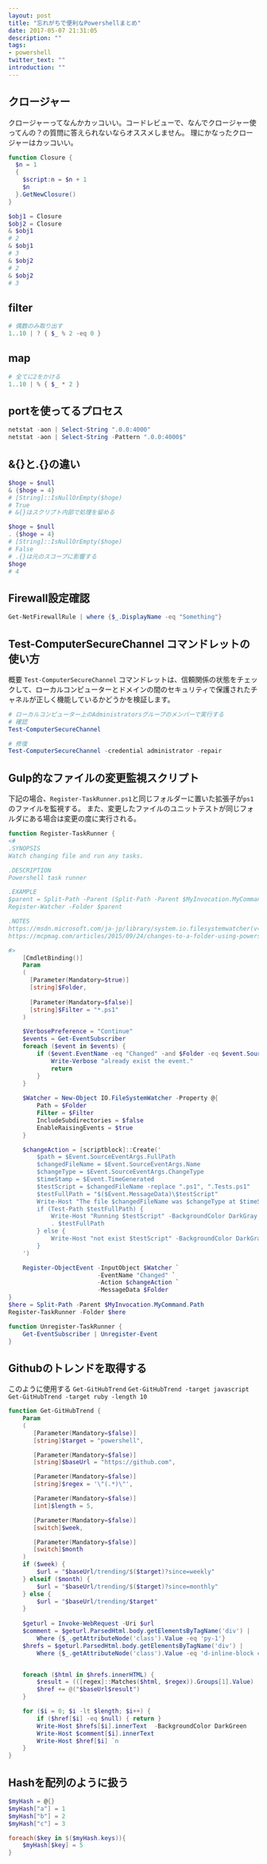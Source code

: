 ```yaml
---
layout: post
title: "忘れがちで便利なPowershellまとめ"
date: 2017-05-07 21:31:05
description: ""
tags:
- powershell
twitter_text: ""
introduction: ""
---
```


## クロージャー
クロージャーってなんかカッコいい。コードレビューで、なんでクロージャー使ってんの？の質問に答えられないならオススメしません。
理にかなったクロージャーはカッコいい。

```powershell
function Closure {
  $n = 1
  {
    $script:n = $n + 1
    $n
  }.GetNewClosure() 
}

$obj1 = Closure
$obj2 = Closure
& $obj1
# 2
& $obj1
# 3
& $obj2
# 2
& $obj2
# 3
```

## filter

```powershell
# 偶数のみ取り出す
1..10 | ? { $_ % 2 -eq 0 }
```

## map

```powershell
# 全てに2をかける
1..10 | % { $_ * 2 }
```

## portを使ってるプロセス

```powershell
netstat -aon | Select-String ".0.0:4000"
netstat -aon | Select-String -Pattern ".0.0:4000$"
```

## &{}と.{}の違い

```powershell
$hoge = $null
& {$hoge = 4}
# [String]::IsNullOrEmpty($hoge)
# True
# &{}はスクリプト内部で処理を留める

$hoge = $null
. {$hoge = 4}
# [String]::IsNullOrEmpty($hoge)
# False
# .{}は元のスコープに影響する
$hoge
# 4
```

## Firewall設定確認

```powershell
Get-NetFirewallRule | where {$_.DisplayName -eq "Something"}
```

## Test-ComputerSecureChannel コマンドレットの使い方

概要
`Test-ComputerSecureChannel` コマンドレットは、信頼関係の状態をチェックして、ローカルコンピューターとドメインの間のセキュリティで保護されたチャネルが正しく機能しているかどうかを検証します。

```powershell
# ローカルコンピューター上のAdministratorsグループのメンバーで実行する
# 確認
Test-ComputerSecureChannel

# 修復
Test-ComputerSecureChannel -credential administrator -repair
```

## Gulp的なファイルの変更監視スクリプト
下記の場合、`Register-TaskRunner.ps1`と同じフォルダーに置いた拡張子が`ps1`のファイルを監視する。
また、変更したファイルのユニットテストが同じフォルダにある場合は変更の度に実行される。

```powershell
function Register-TaskRunner {
<#
.SYNOPSIS
Watch changing file and run any tasks.

.DESCRIPTION
Powershell task runner

.EXAMPLE
$parent = Split-Path -Parent (Split-Path -Parent $MyInvocation.MyCommand.Path)
Register-Watcher -Folder $parent

.NOTES
https://msdn.microsoft.com/ja-jp/library/system.io.filesystemwatcher(v=vs.110).aspx  
https://mcpmag.com/articles/2015/09/24/changes-to-a-folder-using-powershell.aspx?m=1

#>
    [CmdletBinding()]
    Param
    (
      [Parameter(Mandatory=$true)]
      [string]$Folder,
      
      [Parameter(Mandatory=$false)]
      [string]$Filter = "*.ps1"
    )    

    $VerbosePreference = "Continue"
    $events = Get-EventSubscriber
    foreach ($event in $events) {
        if ($event.EventName -eq "Changed" -and $Folder -eq $event.SourceObject.Path) { 
            Write-Verbose "already exist the event."
            return
        }
    }
    
    $Watcher = New-Object IO.FileSystemWatcher -Property @{ 
        Path = $Folder
        Filter = $Filter
        IncludeSubdirectories = $false
        EnableRaisingEvents = $true
    }

    $changeAction = [scriptblock]::Create('
        $path = $Event.SourceEventArgs.FullPath
        $changedFileName = $Event.SourceEventArgs.Name
        $changeType = $Event.SourceEventArgs.ChangeType
        $timeStamp = $Event.TimeGenerated  
        $testScript = $changedFileName -replace ".ps1", ".Tests.ps1"  
        $testFullPath = "$($Event.MessageData)\$testScript"
        Write-Host "The file $changedFileName was $changeType at $timeStamp"
        if (Test-Path $testFullPath) { 
            Write-Host "Running $testScript" -BackgroundColor DarkGray       
            . $testFullPath
        } else {
            Write-Host "not exist $testScript" -BackgroundColor DarkGray       
        }
    ')

    Register-ObjectEvent -InputObject $Watcher `
                         -EventName "Changed" `
                         -Action $changeAction `
                         -MessageData $Folder
}
$here = Split-Path -Parent $MyInvocation.MyCommand.Path
Register-TaskRunner -Folder $here
```

```powershell
function Unregister-TaskRunner {
    Get-EventSubscriber | Unregister-Event
}
```

## Githubのトレンドを取得する
このように使用する
`Get-GitHubTrend`
`Get-GitHubTrend -target javascript`
`Get-GitHubTrend -target ruby -length 10`

```powershell
function Get-GitHubTrend {
    Param
    (
       [Parameter(Mandatory=$false)]
       [string]$target = "powershell",

       [Parameter(Mandatory=$false)]
       [string]$baseUrl = "https://github.com",

       [Parameter(Mandatory=$false)]
       [string]$regex = '\"(.*)\"',

       [Parameter(Mandatory=$false)]
       [int]$length = 5,

       [Parameter(Mandatory=$false)]
       [switch]$week,

       [Parameter(Mandatory=$false)]
       [switch]$month
    )
    if ($week) {
        $url = "$baseUrl/trending/$($target)?since=weekly"
    } elseif ($month) {
        $url = "$baseUrl/trending/$($target)?since=monthly"
    } else {
        $url = "$baseUrl/trending/$target"
    }
    
    $geturl = Invoke-WebRequest -Uri $url
    $comment = $geturl.ParsedHtml.body.getElementsByTagName('div') | 
        Where {$_.getAttributeNode('class').Value -eq 'py-1'}
    $hrefs = $geturl.ParsedHtml.body.getElementsByTagName('div') | 
        Where {$_.getAttributeNode('class').Value -eq 'd-inline-block col-9 mb-1'}


    foreach ($html in $hrefs.innerHTML) {
        $result = (([regex]::Matches($html, $regex)).Groups[1].Value)
        $href += @("$baseUrl$result")
    }

    for ($i = 0; $i -lt $length; $i++) {
        if ($href[$i] -eq $null) { return }
        Write-Host $hrefs[$i].innerText  -BackgroundColor DarkGreen
        Write-Host $comment[$i].innerText
        Write-Host $href[$i] `n
    }
}
```

## Hashを配列のように扱う

```powershell
$myHash = @{}
$myHash["a"] = 1
$myHash["b"] = 2
$myHash["c"] = 3

foreach($key in $($myHash.keys)){
    $myHash[$key] = 5
}
```
